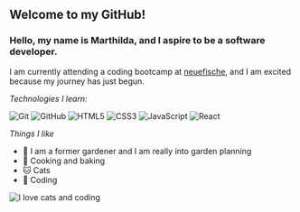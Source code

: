 ## Welcome to my GitHub!

### Hello, my name is Marthilda, and I aspire to be a software developer.

I am currently attending a coding bootcamp at [neuefische](https://www.neuefische.de/), and I am excited because my journey has just begun.

_Technologies I learn:_

![Git](https://img.shields.io/badge/-Git-black?style=flat-square&logo=git)
![GitHub](https://img.shields.io/badge/-GitHub-black?style=flat-square&logo=github)
![HTML5](https://img.shields.io/badge/-HTML5-black?style=flat-square&logo=html5)
![CSS3](https://img.shields.io/badge/-CSS3-black?style=flat-square&logo=css3)
![JavaScript](https://img.shields.io/badge/-JavaScript-black?style=flat-square&logo=javascript)
![React](https://img.shields.io/badge/-React-black?style=flat-square&logo=react)


_Things I like_

- 🌱 I am a former gardener and I am really into garden planning
- 🍳 Cooking and baking
- 🐱 Cats
- 🌟 Coding

![I love cats and coding](https://i.giphy.com/media/v1.Y2lkPTc5MGI3NjExbHVtaGRmYXh1NnlzOXJpbTdjdmR2NmozODBxOWF6eDAxZ3d6ZXB4ZyZlcD12MV9pbnRlcm5hbF9naWZfYnlfaWQmY3Q9Zw/FcqKy4Kj7XOK0hCW4g/giphy.gif)

<!--
**Thildi/Thildi** is a ✨ _special_ ✨ repository because its `README.md` (this file) appears on your GitHub profile.

Here are some ideas to get you started:

- 🔭 I’m currently working on ...
- 🌱 I’m currently learning ...
- 👯 I’m looking to collaborate on ...
- 🤔 I’m looking for help with ...
- 💬 Ask me about ...
- 📫 How to reach me: ...
- 😄 Pronouns: ...
- ⚡ Fun fact: ...
-->
